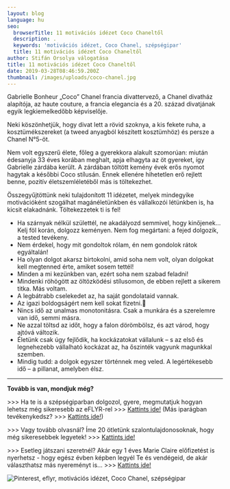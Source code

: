 ```yaml
---
layout: blog
language: hu
seo:
  browserTitle: 11 motivációs idézet Coco Chaneltől
  description: .
  keywords: 'motivációs idézet, Coco Chanel, szépségipar'
  title: 11 motivációs idézet Coco Chaneltől
author: Stifán Orsolya válogatása
title: 11 motivációs idézet Coco Chaneltől
date: 2019-03-28T08:46:59.200Z
thumbnail: /images/uploads/coco-chanel.jpg
---
```

Gabrielle Bonheur „Coco” Chanel francia divattervező, a Chanel divatház alapítója, az haute couture, a francia elegancia és a 20. század divatjának egyik legkiemelkedőbb képviselője. 

Neki köszönhetjük, hogy divat lett a  rövid szoknya, a kis fekete ruha, a kosztümékszereket (a tweed anyagból készített kosztümhöz) és persze a Chanel N°5-öt.

Nem volt egyszerű élete, főleg a gyerekkora alakult szomorúan: miután édesanyja 33 éves korában meghalt, apja elhagyta az öt gyereket, így Gabrielle zárdába került. A zárdában töltött kemény évek erős nyomot hagytak a későbbi Coco stílusán. Ennek ellenére hihetetlen erő rejlett benne, pozitív életszemléletéből más is töltekezhet.

Összegyűjtöttünk neki tulajdonított 11 idézetet, melyek mindegyike motivációként szogálhat magánéletünkben és vállalkozói létünkben is, ha kicsit elakadnánk. Töltekezzetek ti is fel!

* Ha szárnyak nélkül születtél, ne akadályozd semmivel, hogy kinőjenek... Kelj föl korán, dolgozz keményen. Nem fog megártani: a fejed dolgozik, a tested tevékeny.
* Nem érdekel, hogy mit gondoltok rólam, én nem gondolok rátok egyáltalán!
* Ha olyan dolgot akarsz birtokolni, amid soha nem volt, olyan dolgokat kell megtenned érte, amiket sosem tettél!
* Minden a mi kezünkben van, ezért soha nem szabad feladni!
* Mindenki röhögött az öltözködési stílusomon, de ebben rejlett a sikerem titka. Más voltam.
* A legbátrabb cselekedet az, ha saját gondolataid vannak. 
* Az igazi boldogságért nem kell sokat fizetni.
* Nincs idő az unalmas monotonitásra. Csak a munkára és a szerelemre van idő, semmi másra.
* Ne azzal töltsd az időt, hogy a falon dörömbölsz, és azt várod, hogy ajtóvá változik.
* Életünk csak úgy fejlődik, ha kockázatokat vállalunk – s az első és legnehezebb vállalható kockázat az, ha őszinték vagyunk magunkkal szemben.
* Mindig tudd: a dolgok egyszer történnek meg veled. A legértékesebb idő – a pillanat, amelyben élsz.

- - -

**Tovább is van, mondjuk még?**

\>>> Ha te is a szépségiparban dolgozol, gyere, megmutatjuk hogyan lehetsz még sikeresebb az eFLYR-rel >>> [Kattints ide!](https://szepsegipar.eflyr.hu/) (Más iparágban tevékenykedsz? >>> [Kattints ide!](https://eflyr.hu/))

\>>> Vagy tovább olvasnál? Íme 20 ötletünk szalontulajdonosoknak, hogy még sikeresebbek legyetek! >>> [Kattints ide!](https://eflyr.hu/2019-03-27-20-tipp-szalontulajdonosoknak-%E2%80%93-hogy-meg-sikeresebbek-legyetek/)

\>>> Esetleg játszani szeretnél? Akár egy 1 éves Marie Claire előfizetést is nyerhetsz - hogy egész évben képben legyél Te és vendégeid, de akár választhatsz más nyereményt is... >>> [Kattints ide!](https://www.facebook.com/eflyr/photos/a.2134041413284305/2245937885427990/?type=3&theater)

![Pinterest, eflyr, motivációs idézet, Coco Chanel, szépségipar](/images/uploads/9_coco.jpg "Pinterest, eflyr, motivációs idézet, Coco Chanel, szépségipar")
